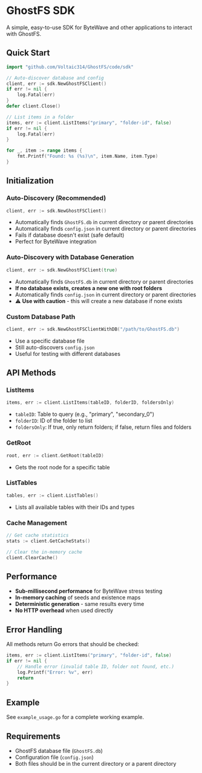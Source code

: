 # GhostFS SDK

A simple, easy-to-use SDK for ByteWave and other applications to interact with GhostFS.

## Quick Start

```go
import "github.com/Voltaic314/GhostFS/code/sdk"

// Auto-discover database and config
client, err := sdk.NewGhostFSClient()
if err != nil {
    log.Fatal(err)
}
defer client.Close()

// List items in a folder
items, err := client.ListItems("primary", "folder-id", false)
if err != nil {
    log.Fatal(err)
}

for _, item := range items {
    fmt.Printf("Found: %s (%s)\n", item.Name, item.Type)
}
```

## Initialization

### Auto-Discovery (Recommended)
```go
client, err := sdk.NewGhostFSClient()
```
- Automatically finds `GhostFS.db` in current directory or parent directories
- Automatically finds `config.json` in current directory or parent directories
- Fails if database doesn't exist (safe default)
- Perfect for ByteWave integration

### Auto-Discovery with Database Generation
```go
client, err := sdk.NewGhostFSClient(true)
```
- Automatically finds `GhostFS.db` in current directory or parent directories
- **If no database exists, creates a new one with root folders**
- Automatically finds `config.json` in current directory or parent directories
- ⚠️ **Use with caution** - this will create a new database if none exists

### Custom Database Path
```go
client, err := sdk.NewGhostFSClientWithDB("/path/to/GhostFS.db")
```
- Use a specific database file
- Still auto-discovers `config.json`
- Useful for testing with different databases

## API Methods

### ListItems
```go
items, err := client.ListItems(tableID, folderID, foldersOnly)
```
- `tableID`: Table to query (e.g., "primary", "secondary_0")
- `folderID`: ID of the folder to list
- `foldersOnly`: If true, only return folders; if false, return files and folders

### GetRoot
```go
root, err := client.GetRoot(tableID)
```
- Gets the root node for a specific table

### ListTables
```go
tables, err := client.ListTables()
```
- Lists all available tables with their IDs and types

### Cache Management
```go
// Get cache statistics
stats := client.GetCacheStats()

// Clear the in-memory cache
client.ClearCache()
```

## Performance

- **Sub-millisecond performance** for ByteWave stress testing
- **In-memory caching** of seeds and existence maps
- **Deterministic generation** - same results every time
- **No HTTP overhead** when used directly

## Error Handling

All methods return Go errors that should be checked:

```go
items, err := client.ListItems("primary", "folder-id", false)
if err != nil {
    // Handle error (invalid table ID, folder not found, etc.)
    log.Printf("Error: %v", err)
    return
}
```

## Example

See `example_usage.go` for a complete working example.

## Requirements

- GhostFS database file (`GhostFS.db`)
- Configuration file (`config.json`)
- Both files should be in the current directory or a parent directory
